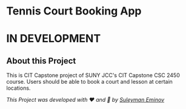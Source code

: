 # Tennis Court Booking App 
# IN DEVELOPMENT

## About this Project
This is CIT Capstone project of SUNY JCC's CIT Capstone CSC 2450 course. Users should be able to book a court and lesson at certain locations. 


_This Project was developed with ❤️ and 🎾 by [Suleyman Eminov](https://www.linkedin.com/in/suleyman-eminov/)_